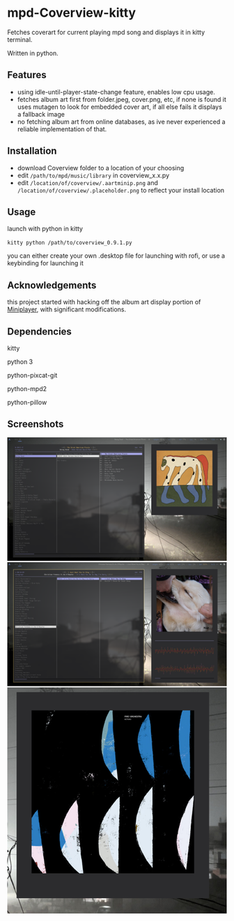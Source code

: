 # mpd-Coverview-kitty
Fetches coverart for current playing mpd song and displays it in kitty terminal.

Written in python.

## Features

- using idle-until-player-state-change feature, enables low cpu usage.
- fetches album art first from folder.jpeg, cover.png, etc, if none is found it uses mutagen to look for embedded cover art, if all else fails it displays a fallback image
- no fetching album art from online databases, as ive never experienced a reliable implementation of that.
## Installation

- download Coverview folder to a location of your choosing
- edit `/path/to/mpd/music/library` in coverview_x.x.py
- edit `/location/of/coverview/.aartminip.png` and `/location/of/coverview/.placeholder.png` to reflect your install location

## Usage

launch with python in kitty

`kitty python /path/to/coverview_0.9.1.py`

you can either create your own .desktop file for launching with rofi, or use a keybinding for launching it

## Acknowledgements

this project started with hacking off the album art display portion of 
[Miniplayer](https://github.com/GuardKenzie/miniplayer/tree/main), with significant modifications. 


## Dependencies

kitty

python 3

python-pixcat-git

python-mpd2

python-pillow

## Screenshots

![alt text](https://github.com/dedenholm/mpd-Coverview-kitty/blob/main/Screenshots/Screenshot_3.png "suggested usage")
![alt text](https://github.com/dedenholm/mpd-Coverview-kitty/blob/main/Screenshots/Screenshot_4.png "suggested usage")
![alt text](https://github.com/dedenholm/mpd-Coverview-kitty/blob/main/Screenshots/Screenshot_2.png "only the program")
